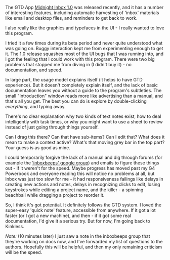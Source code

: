<!--
.. title: Midnight Inbox
.. date: 2006/12/06 19:45
.. slug: midnight-inbox
.. link:
.. description:
.. tags: mac
-->


The GTD App [Midnight Inbox 1.0](http://www.midnightbeep.com/) was released recently, and it has a number of interesting features, including automatic harvesting of 'inbox' materials like email and desktop files, and reminders to get back to work.

I also really like the graphics and typefaces in the UI - I really wanted to love this program.

I tried it a few times during its beta period and never quite understood what was going on. Buggy interaction kept me from experimenting enough to get it. The 1.0 release squashes most of the UI bugs that I was running into, and I got the feeling that I could work with this program. There were two big problems that stopped me from diving in (I didn't buy it) - no documentation, and speed.

In large part, the usage model explains itself (it helps to have GTD experience). But it doesn't completely explain itself, and the lack of basic documentation leaves you without a guide to the program's subtleties. The small "Introduction" window reads more like advertising than a manual, and that's all you get. The best you can do is explore by double-clicking *everything*, and typing away.

There's no clear explanation why two kinds of text notes exist, how to deal intelligently with task times, or why you might want to use a sheet to review instead of just going through things yourself.

Can I drag this there? Can that have sub-items? Can I edit that? What does it mean to make a context active? What's that moving grey bar in the top part? Your guess is as good as mine.

I could temporarily forgive the lack of a manual and dig through forums (for example the ['inboxbeeps' google group](http://groups.google.com/group/inboxbeeps?hl=en)) and emails to figure these things out - if it weren't for the speed. Maybe progress has moved past my G4 Powerbook and everyone reading this will notice no problems at all, but Inbox was just too slow for me - it had responsiveness failings like delays in creating new actions and notes, delays in recognizing clicks to edit, losing keystrokes while editing a project name, and the killer - a spinning beachball while dragging a project to reorder it.

So, I think it's got potential. It definitely follows the GTD system. I loved the super-easy 'quick note' feature, accessible from anywhere. If it got a lot faster (or I got a new machine), and then - if it got some real documentation, I'd give it a serious try. But for now, I'm going back to Kinkless.

*Note:* (10 minutes later) I just saw a note in the inboxbeeps group that they're working on docs now, and I've forwarded my list of questions to the authors. Hopefully this will be helpful, and then my only remaining criticism will be the speed.
